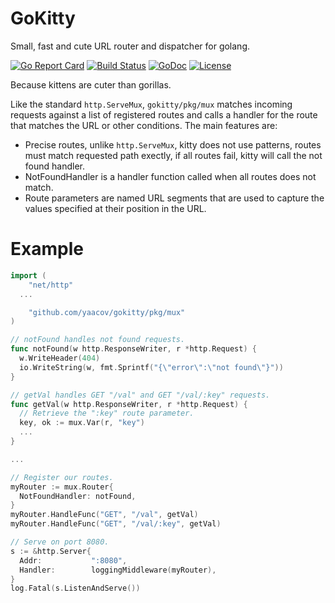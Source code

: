# GoKitty
Small, fast and cute URL router and dispatcher for golang.

[![Go Report Card](https://goreportcard.com/badge/github.com/yaacov/gokitty)](https://goreportcard.com/report/github.com/yaacov/gokitty)
[![Build Status](https://travis-ci.org/yaacov/gokitty.svg?branch=master)](https://travis-ci.org/yaacov/gokitty)
[![GoDoc](https://godoc.org/github.com/yaacov/gokitty/pkg/mux?status.svg)](https://godoc.org/github.com/yaacov/gokitty/pkg/mux)
[![License](https://img.shields.io/badge/License-Apache%202.0-blue.svg)](https://opensource.org/licenses/Apache-2.0)

Because kittens are cuter than gorillas.

Like the standard `http.ServeMux`, `gokitty/pkg/mux` matches incoming requests against a list of registered routes and calls a handler for the route that matches the URL or other conditions. The main features are:
- Precise routes, unlike `http.ServeMux`, kitty does not use patterns, routes must match requested path exectly, if all routes fail, kitty will call the not found handler.
- NotFoundHandler is a handler function called when all routes does not match.
- Route parameters are named URL segments that are used to capture the values specified at their position in the URL.

# Example

``` go
import (
	"net/http"
  ...

	"github.com/yaacov/gokitty/pkg/mux"
)

// notFound handles not found requests.
func notFound(w http.ResponseWriter, r *http.Request) {
  w.WriteHeader(404)
  io.WriteString(w, fmt.Sprintf("{\"error\":\"not found\"}"))
}

// getVal handles GET "/val" and GET "/val/:key" requests.
func getVal(w http.ResponseWriter, r *http.Request) {
  // Retrieve the ":key" route parameter.
  key, ok := mux.Var(r, "key")
  ...
}

...

// Register our routes.
myRouter := mux.Router{
  NotFoundHandler: notFound,
}
myRouter.HandleFunc("GET", "/val", getVal)
myRouter.HandleFunc("GET", "/val/:key", getVal)

// Serve on port 8080.
s := &http.Server{
  Addr:           ":8080",
  Handler:        loggingMiddleware(myRouter),
}
log.Fatal(s.ListenAndServe())

```
